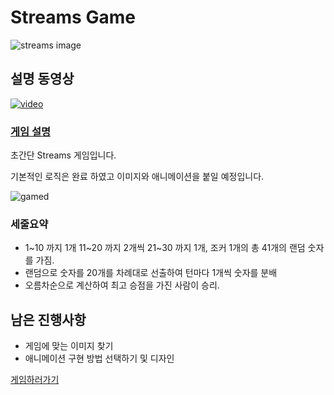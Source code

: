 # Streams Game

![streams image](https://img1.daumcdn.net/thumb/R800x0/?scode=mtistory2&fname=https%3A%2F%2Ft1.daumcdn.net%2Fcfile%2Ftistory%2F20696840517663AE07)

## 설명 동영상

[![video](http://img.youtube.com/vi/GBNWi4JY2X8/0.jpg)](https://www.youtube.com/watch?v=GBNWi4JY2X8)

### [게임 설명](https://yes-today.tistory.com/393)

초간단 Streams 게임입니다.

기본적인 로직은 완료 하였고 이미지와 애니메이션을 붙일 예정입니다.

![gamed](http://mblogthumb1.phinf.naver.net/MjAxOTA4MjhfMTE4/MDAxNTY2OTg0NDk2NzA1.irGOdcEpyCPSxlaJNeetimc_6aJGTtNfyAniaQW-Prgg.D6pS3U_eZo-itWWwRpzNIoVX7jTbf23B3tZpT4rS_5kg.PNG.uhgene/3.PNG?type=w800)

### 세줄요약

- 1~10 까지 1개 11~20 까지 2개씩 21~30 까지 1개, 조커 1개의 총 41개의 랜덤 숫자를 가짐.
- 랜덤으로 숫자를 20개를 차례대로 선출하여 턴마다 1개씩 숫자를 분배
- 오름차순으로 계산하여 최고 승점을 가진 사람이 승리. 

## 남은 진행사항

- 게임에 맞는 이미지 찾기
- 애니메이션 구현 방법 선택하기 및 디자인

[게임하러가기](https://workshop-streams.netlify.com/)